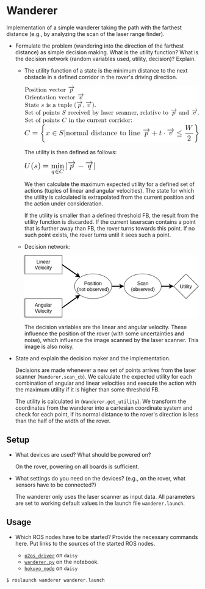 Wanderer
========

Implementation of a simple wanderer taking the path with the farthest distance
(e.g., by analyzing the scan of the laser range finder).

* Formulate the problem (wandering into the direction of the farthest
  distance) as simple decision making. What is the utility function? What is
  the decision network (random variables used, utility, decision)? Explain.

  * The utility function of a state is the minimum distance to the
    next obstacle in a defined corridor in the rover's driving direction.

    ![variables](docs/variables.png)
    ![cset](docs/cset.png)

    The utility is then defined as follows:

    ![utility](docs/utility.png)

    We then calculate the maximum expected utility for a defined set
    of actions (tuples of linear and angular velocities). The state for
    which the utility is calculated is extrapolated from the current position
    and the action under consideration.

    If the utility is smaller than a defined threshold FB, the result
    from the utility function is discarded.
    If the current laserscan contains a point that is further away than
    FB, the rover turns towards this point. If no such point exists, the
    rover turns until it sees such a point.

  * Decision network:

    ![network](docs/network.png)

    The decision variables are the linear and angular velocity. These
    influence the position of the rover (with some uncertainties and noise),
    which influence the image scanned by the laser scanner.
    This image is also noisy.

* State and explain the decision maker and the implementation.

    Decisions are made whenever a new set of points arrives from the
    laser scanner (`Wanderer.scan_cb`).
    We calculate the expected utility for each combination of angular
    and linear velocities and execute the action with the maximum utility
    if it is higher than some threshold FB.

    The utility is calculated in (`Wanderer.get_utility`). We transform
    the coordinates from the wanderer into a cartesian coordinate system
    and check for each point, if its normal distance to the rover's direction
    is less than the half of the width of the rover.

Setup
-----

* What devices are used? What should be powered on?

    On the rover, powering on all boards is sufficient.

* What settings do you need on the devices? (e.g., on the rover, what
  sensors have to be connected?)

    The wanderer only uses the laser scanner as input data.
    All parameters are set to working default values in the launch file `wanderer.launch`.

Usage
-----

* Which ROS nodes have to be started? Provide the necessary commands
  here. Put links to the sources of the started ROS nodes.

    * [`p2os_driver`](http://wiki.ros.org/p2os_driver) on `daisy`
    * [`wanderer.py`](scripts/wanderer.py) on the notebook.
    * [`hokuyo_node`](http://wiki.ros.org/hokuyo_node) on `daisy`

```bash
$ roslaunch wanderer wanderer.launch
```
